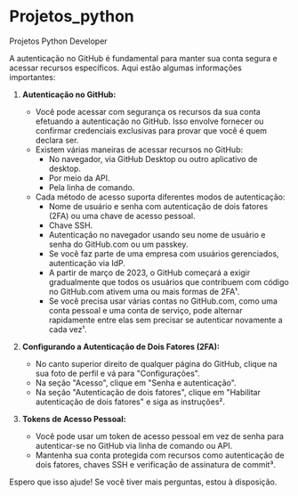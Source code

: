# Projetos_python
Projetos Python Developer

 A autenticação no GitHub é fundamental para manter sua conta segura e acessar recursos específicos. Aqui estão algumas informações importantes:

1. **Autenticação no GitHub:**
   - Você pode acessar com segurança os recursos da sua conta efetuando a autenticação no GitHub. Isso envolve fornecer ou confirmar credenciais exclusivas para provar que você é quem declara ser.
   - Existem várias maneiras de acessar recursos no GitHub:
     - No navegador, via GitHub Desktop ou outro aplicativo de desktop.
     - Por meio da API.
     - Pela linha de comando.
   - Cada método de acesso suporta diferentes modos de autenticação:
     - Nome de usuário e senha com autenticação de dois fatores (2FA) ou uma chave de acesso pessoal.
     - Chave SSH.
     - Autenticação no navegador usando seu nome de usuário e senha do GitHub.com ou um passkey.
     - Se você faz parte de uma empresa com usuários gerenciados, autenticação via IdP.
     - A partir de março de 2023, o GitHub começará a exigir gradualmente que todos os usuários que contribuem com código no GitHub.com ativem uma ou mais formas de 2FA¹.
     - Se você precisa usar várias contas no GitHub.com, como uma conta pessoal e uma conta de serviço, pode alternar rapidamente entre elas sem precisar se autenticar novamente a cada vez¹.

2. **Configurando a Autenticação de Dois Fatores (2FA):**
   - No canto superior direito de qualquer página do GitHub, clique na sua foto de perfil e vá para "Configurações".
   - Na seção "Acesso", clique em "Senha e autenticação".
   - Na seção "Autenticação de dois fatores", clique em "Habilitar autenticação de dois fatores" e siga as instruções².

3. **Tokens de Acesso Pessoal:**
   - Você pode usar um token de acesso pessoal em vez de senha para autenticar-se no GitHub via linha de comando ou API.
   - Mantenha sua conta protegida com recursos como autenticação de dois fatores, chaves SSH e verificação de assinatura de commit³.

Espero que isso ajude! Se você tiver mais perguntas, estou à disposição. 

